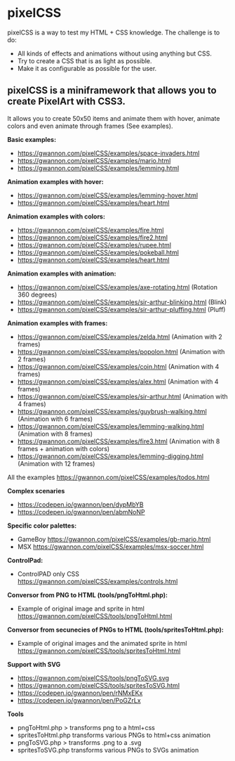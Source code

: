 # pixelCSS

pixelCSS is a way to test my HTML + CSS knowledge. The challenge is to do:

* All kinds of effects and animations without using anything but CSS.
* Try to create a CSS that is as light as possible.
* Make it as configurable as possible for the user.

## pixelCSS is a miniframework that allows you to create PixelArt with CSS3.

It allows you to create 50x50 items and animate them with hover, animate colors and even animate through frames (See examples).

**Basic examples:**

* https://gwannon.com/pixelCSS/examples/space-invaders.html
* https://gwannon.com/pixelCSS/examples/mario.html
* https://gwannon.com/pixelCSS/examples/lemming.html

**Animation examples with hover:**

* https://gwannon.com/pixelCSS/examples/lemming-hover.html
* https://gwannon.com/pixelCSS/examples/heart.html

**Animation examples with colors:**

* https://gwannon.com/pixelCSS/examples/fire.html
* https://gwannon.com/pixelCSS/examples/fire2.html
* https://gwannon.com/pixelCSS/examples/rupee.html
* https://gwannon.com/pixelCSS/examples/pokeball.html
* https://gwannon.com/pixelCSS/examples/heart.html

**Animation examples with animation:**

* https://gwannon.com/pixelCSS/examples/axe-rotating.html (Rotation 360 degrees)
* https://gwannon.com/pixelCSS/examples/sir-arthur-blinking.html (Blink)
* https://gwannon.com/pixelCSS/examples/sir-arthur-pluffing.html (Pluff)

**Animation examples with frames:**

* https://gwannon.com/pixelCSS/examples/zelda.html (Animation with 2 frames)
* https://gwannon.com/pixelCSS/examples/popolon.html (Animation with 2 frames)
* https://gwannon.com/pixelCSS/examples/coin.html (Animation with 4 frames)
* https://gwannon.com/pixelCSS/examples/alex.html (Animation with 4 frames)
* https://gwannon.com/pixelCSS/examples/sir-arthur.html (Animation with 4 frames)
* https://gwannon.com/pixelCSS/examples/guybrush-walking.html (Animation with 6 frames)
* https://gwannon.com/pixelCSS/examples/lemming-walking.html (Animation with 8 frames)
* https://gwannon.com/pixelCSS/examples/fire3.html (Animation with 8 frames + animation with colors)
* https://gwannon.com/pixelCSS/examples/lemming-digging.html (Animation with 12 frames)

All the examples https://gwannon.com/pixelCSS/examples/todos.html

**Complex scenaries**

* https://codepen.io/gwannon/pen/dypMbYB
* https://codepen.io/gwannon/pen/abmNoNP

**Specific color palettes:**

* GameBoy https://gwannon.com/pixelCSS/examples/gb-mario.html
* MSX https://gwannon.com/pixelCSS/examples/msx-soccer.html

**ControlPad:**

* ControlPAD only CSS https://gwannon.com/pixelCSS/examples/controls.html

**Conversor from PNG to HTML (tools/pngToHtml.php):**

* Example of original image and sprite in html https://gwannon.com/pixelCSS/tools/pngToHtml.html

**Conversor from secunecies of PNGs to HTML (tools/spritesToHtml.php):**

* Example of original images and the animated sprite in html https://gwannon.com/pixelCSS/tools/spritesToHtml.html

**Support with SVG**

* https://gwannon.com/pixelCSS/tools/pngToSVG.svg
* https://gwannon.com/pixelCSS/tools/spritesToSVG.html
* https://codepen.io/gwannon/pen/rNMxEKx
* https://codepen.io/gwannon/pen/PoGZrLx


**Tools**

* pngToHtml.php > transforms png to a html+css
* spritesToHtml.php transforms various PNGs to html+css animation
* pngToSVG.php > transforms .png to a .svg
* spritesToSVG.php transforms various PNGs to SVGs animation

